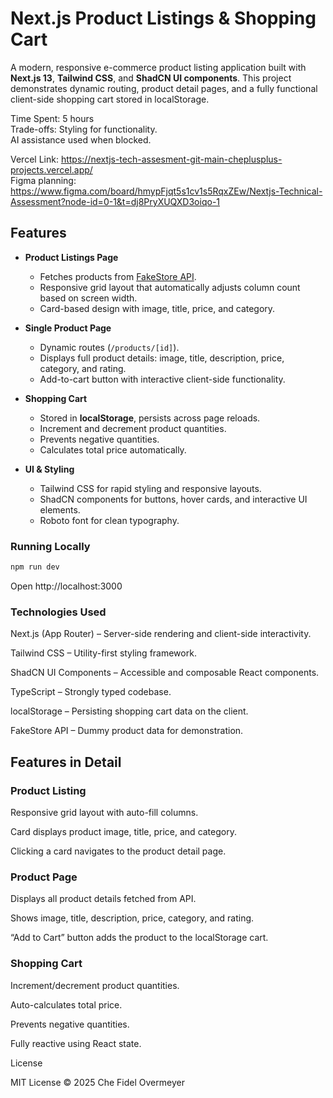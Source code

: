 # Next.js Product Listings & Shopping Cart

A modern, responsive e-commerce product listing application built with **Next.js 13**, **Tailwind CSS**, and **ShadCN UI components**. This project demonstrates dynamic routing, product detail pages, and a fully functional client-side shopping cart stored in localStorage.

Time Spent: 5 hours  
Trade-offs: Styling for functionality.  
AI assistance used when blocked.

Vercel Link: https://nextjs-tech-assesment-git-main-cheplusplus-projects.vercel.app/  
Figma planning: https://www.figma.com/board/hmypFjqt5s1cv1s5RqxZEw/Nextjs-Technical-Assessment?node-id=0-1&t=dj8PryXUQXD3oiqo-1

## Features

- **Product Listings Page**

  - Fetches products from [FakeStore API](https://fakestoreapi.com/).
  - Responsive grid layout that automatically adjusts column count based on screen width.
  - Card-based design with image, title, price, and category.

- **Single Product Page**

  - Dynamic routes (`/products/[id]`).
  - Displays full product details: image, title, description, price, category, and rating.
  - Add-to-cart button with interactive client-side functionality.

- **Shopping Cart**

  - Stored in **localStorage**, persists across page reloads.
  - Increment and decrement product quantities.
  - Prevents negative quantities.
  - Calculates total price automatically.

- **UI & Styling**
  - Tailwind CSS for rapid styling and responsive layouts.
  - ShadCN components for buttons, hover cards, and interactive UI elements.
  - Roboto font for clean typography.

### Running Locally

```bash
npm run dev
```

Open http://localhost:3000

### Technologies Used

Next.js (App Router) – Server-side rendering and client-side interactivity.

Tailwind CSS – Utility-first styling framework.

ShadCN UI Components – Accessible and composable React components.

TypeScript – Strongly typed codebase.

localStorage – Persisting shopping cart data on the client.

FakeStore API – Dummy product data for demonstration.

## Features in Detail

### Product Listing

Responsive grid layout with auto-fill columns.

Card displays product image, title, price, and category.

Clicking a card navigates to the product detail page.

### Product Page

Displays all product details fetched from API.

Shows image, title, description, price, category, and rating.

“Add to Cart” button adds the product to the localStorage cart.

### Shopping Cart

Increment/decrement product quantities.

Auto-calculates total price.

Prevents negative quantities.

Fully reactive using React state.

License

MIT License © 2025 Che Fidel Overmeyer
